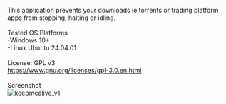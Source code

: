 This application prevents your downloads ie torrents or trading platform apps from stopping, halting or idling. 
<br/><br/>
Tested OS Platforms <br/>
-Windows 10+ <br/>
-Linux Ubuntu 24.04.01 
<br/><br/>
License: GPL v3 <br/>
https://www.gnu.org/licenses/gpl-3.0.en.html
<br/><br/>
Screenshot <br/>
![keepmealive_v1](https://github.com/user-attachments/assets/6bd61523-a237-4a12-b76b-f7a092296f2b)
